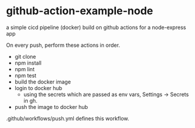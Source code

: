# github-action-example-node
a simple cicd pipeline (docker) build on github actions for a node-express app

On every push, perform these actions in order.

- git clone
- npm install
- npm lint
- npm test
- build the docker image
- login to docker hub
  - using the secrets which are passed as env vars, Settings -> Secrets in gh.
- push the image to docker hub

.github/workflows/push.yml defines this workflow.
